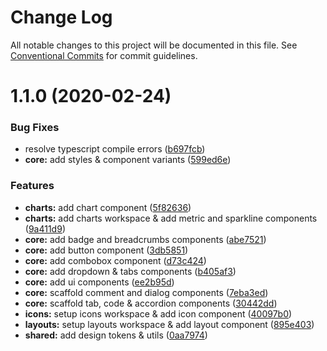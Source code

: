 # Change Log

All notable changes to this project will be documented in this file.
See [Conventional Commits](https://conventionalcommits.org) for commit guidelines.

# 1.1.0 (2020-02-24)


### Bug Fixes

* resolve typescript compile errors ([b697fcb](https://github.com/samsoedien/smdn-design-system/tree/master/packages/core/commit/b697fcbcd408f6fb9c1a0d3b6ea9987030b38889))
* **core:** add styles & component variants ([599ed6e](https://github.com/samsoedien/smdn-design-system/tree/master/packages/core/commit/599ed6e522e06cbae322ddd337b516dd81a27ab5))


### Features

* **charts:** add chart component ([5f82636](https://github.com/samsoedien/smdn-design-system/tree/master/packages/core/commit/5f826363709ee6b985252e9f4a137d813e91955b))
* **charts:** add charts workspace & add metric and sparkline components ([9a411d9](https://github.com/samsoedien/smdn-design-system/tree/master/packages/core/commit/9a411d97f69c317ec722530042040403ab461633))
* **core:** add badge and breadcrumbs components ([abe7521](https://github.com/samsoedien/smdn-design-system/tree/master/packages/core/commit/abe752169275ddfff49501f2144c1f3fee9c87ce))
* **core:** add button component ([3db5851](https://github.com/samsoedien/smdn-design-system/tree/master/packages/core/commit/3db5851b3960e5ea44c3ca907605b3cece037392))
* **core:** add combobox component ([d73c424](https://github.com/samsoedien/smdn-design-system/tree/master/packages/core/commit/d73c424bd8c707e1fd5f93d641e8d248cf6c7585))
* **core:** add dropdown & tabs components ([b405af3](https://github.com/samsoedien/smdn-design-system/tree/master/packages/core/commit/b405af3ee0a08c5612a19867fcfa2e3d39444feb))
* **core:** add ui components ([ee2b95d](https://github.com/samsoedien/smdn-design-system/tree/master/packages/core/commit/ee2b95d8af00c271438904f64b2a8b3da7a8fa26))
* **core:** scaffold comment and dialog components ([7eba3ed](https://github.com/samsoedien/smdn-design-system/tree/master/packages/core/commit/7eba3ed566b0300ac7bcbd941128237e0f174710))
* **core:** scaffold tab, code & accordion components ([30442dd](https://github.com/samsoedien/smdn-design-system/tree/master/packages/core/commit/30442dda9561129637e1ea751c0aa4146e952a24))
* **icons:** setup icons workspace & add icon component ([40097b0](https://github.com/samsoedien/smdn-design-system/tree/master/packages/core/commit/40097b076ef6307ad0e8ba04aaa9479fd9b75f39))
* **layouts:** setup layouts workspace & add layout component ([895e403](https://github.com/samsoedien/smdn-design-system/tree/master/packages/core/commit/895e403eb4b119894f93c70f370c4df1ee782d9c))
* **shared:** add design tokens & utils ([0aa7974](https://github.com/samsoedien/smdn-design-system/tree/master/packages/core/commit/0aa797403a98aa5aa301007bb8987510055da347))
